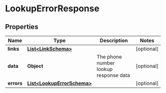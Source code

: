 

# LookupErrorResponse


## Properties

| Name | Type | Description | Notes |
|------------ | ------------- | ------------- | -------------|
|**links** | [**List&lt;LinkSchema&gt;**](LinkSchema.md) |  |  [optional] |
|**data** | **Object** | The phone number lookup response data |  [optional] |
|**errors** | [**List&lt;LookupErrorSchema&gt;**](LookupErrorSchema.md) |  |  [optional] |



